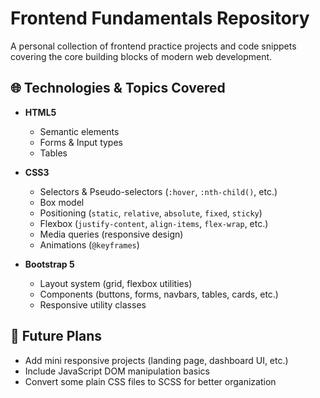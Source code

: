 # Frontend Fundamentals Repository

A personal collection of frontend practice projects and code snippets covering the core building blocks of modern web development.

## 🌐 Technologies & Topics Covered

- **HTML5**
  - Semantic elements
  - Forms & Input types
  - Tables

- **CSS3**
  - Selectors & Pseudo-selectors (`:hover`, `:nth-child()`, etc.)
  - Box model
  - Positioning (`static`, `relative`, `absolute`, `fixed`, `sticky`)
  - Flexbox (`justify-content`, `align-items`, `flex-wrap`, etc.)
  - Media queries (responsive design)
  - Animations (`@keyframes`)
  
- **Bootstrap 5**
  - Layout system (grid, flexbox utilities)
  - Components (buttons, forms, navbars, tables, cards, etc.)
  - Responsive utility classes


## 📌 Future Plans

- Add mini responsive projects (landing page, dashboard UI, etc.)
- Include JavaScript DOM manipulation basics
- Convert some plain CSS files to SCSS for better organization

